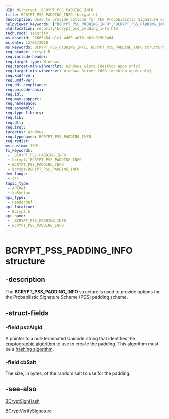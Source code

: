 ```yaml
---
UID: NS:bcrypt._BCRYPT_PSS_PADDING_INFO
title: BCRYPT_PSS_PADDING_INFO (bcrypt.h)
description: Used to provide options for the Probabilistic Signature Scheme (PSS) padding scheme.
helpviewer_keywords: ["BCRYPT_PSS_PADDING_INFO","BCRYPT_PSS_PADDING_INFO structure [Security]","bcrypt/BCRYPT_PSS_PADDING_INFO","security.bcrypt_pss_padding_info"]
old-location: security\bcrypt_pss_padding_info.htm
tech.root: security
ms.assetid: 28605b34-b1e1-4460-a8f0-b0fe9f9b94d4
ms.date: 12/05/2018
ms.keywords: BCRYPT_PSS_PADDING_INFO, BCRYPT_PSS_PADDING_INFO structure [Security], bcrypt/BCRYPT_PSS_PADDING_INFO, security.bcrypt_pss_padding_info
req.header: bcrypt.h
req.include-header: 
req.target-type: Windows
req.target-min-winverclnt: Windows Vista [desktop apps only]
req.target-min-winversvr: Windows Server 2008 [desktop apps only]
req.kmdf-ver: 
req.umdf-ver: 
req.ddi-compliance: 
req.unicode-ansi: 
req.idl: 
req.max-support: 
req.namespace: 
req.assembly: 
req.type-library: 
req.lib: 
req.dll: 
req.irql: 
targetos: Windows
req.typenames: BCRYPT_PSS_PADDING_INFO
req.redist: 
ms.custom: 19H1
f1_keywords:
 - _BCRYPT_PSS_PADDING_INFO
 - bcrypt/_BCRYPT_PSS_PADDING_INFO
 - BCRYPT_PSS_PADDING_INFO
 - bcrypt/BCRYPT_PSS_PADDING_INFO
dev_langs:
 - c++
topic_type:
 - APIRef
 - kbSyntax
api_type:
 - HeaderDef
api_location:
 - Bcrypt.h
api_name:
 - _BCRYPT_PSS_PADDING_INFO
 - BCRYPT_PSS_PADDING_INFO
---
```


# BCRYPT_PSS_PADDING_INFO structure


## -description

The <b>BCRYPT_PSS_PADDING_INFO</b> structure is used to provide options for the Probabilistic Signature Scheme (PSS) padding scheme.

## -struct-fields

### -field pszAlgId

A pointer to a null-terminated Unicode string that identifies the <a href="/windows/desktop/SecGloss/c-gly">cryptographic algorithm</a> to use to create the padding. This algorithm must be a <a href="/windows/desktop/SecGloss/h-gly">hashing algorithm</a>.

### -field cbSalt

The size, in bytes, of the random salt to use for the padding.

## -see-also

<a href="/windows/desktop/api/bcrypt/nf-bcrypt-bcryptsignhash">BCryptSignHash</a>



<a href="/windows/desktop/api/bcrypt/nf-bcrypt-bcryptverifysignature">BCryptVerifySignature</a>

